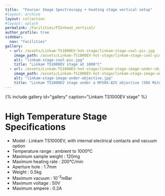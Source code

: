 ```yaml
---
title:  "Fourier Image Spectroscopy + heating stage vertical setup"
#layout: archive
layout: collection
#layout: splash
permalink: /Facilities/FIS+heat_vertical/
author_profile: true
sidebar:
  nav: "facilities"
gallery:
  - url: /assets/Linkam-TS1000EV-hot-stage/linkam-stage-cool-pic.jpg
    image_path: /assets/Linkam-TS1000EV-hot-stage/linkam-stage-cool-pic.jpg
    alt: "linkam-stage-cool-pic.jpg"
    title: "Linkam TS1000EV stage at 1000°C"
  - url: /assets/Linkam-TS1000EV-hot-stage/linkam-stage-image-under-objective.jpg
    image_path: /assets/Linkam-TS1000EV-hot-stage/linkam-stage-image-under-objective.jpg
    alt: "linkam-stage-image-under-objective.jpg"
    title: "Linkam TS1000EV stage under a MY50X-825 objective (50X Mitutoyo Plan Apochromat Objective, 480 - 1800 nm, 0.42 NA, 17.0 mm WD)"
---
```

{% include gallery id="gallery" caption="Linkam TS1000EV stage" %}

# High Temperature Stage Specifications

- Model : Linkam TS1000EV, with internal electrical contacts and vacuum option
- Temperature range : ambient to 1000ºC
- Maximum sample weight : 120mg
- Maximum heating rate : 200°C/min
- Aperture hole : 1.7mm
- Weight : 0.5kg
- Maximum vacuum : 10<sup>-3</sup>mBar
- Maximum voltage : 50V
- Maximum ampere : 0.2A

<!-- {% include gallery id="gallery" layout="" caption="Fourier Image Spectroscopy setup" %} -->
<!-- {% include gallery id="gallery" layout="" caption="This is a half gallery layout example." %} -->

<!--<figure style="width: 100%" class="align-left">
  <img src="{{ site.url }}{{ site.baseurl }}/assets/FIS/FIS-setup-visible.png">
</figure> 

<figure style="width: 50%" class="align-left">
  <img src="{{ site.url }}{{ site.baseurl }}/assets/FIS/FIS-setup-visible-top.jpg">
</figure> 
<figure style="width: 50%" class="align-left">
  <img src="{{ site.url }}{{ site.baseurl }}/assets/FIS/FIS-setup-IR-top.jpg">
</figure> 
<figure style="width: 50%" class="align-left">
  <img src="{{ site.url }}{{ site.baseurl }}/assets/FIS/FIS-setup-visible-bottom.jpg">
</figure> 
<figure style="width: 50%" class="align-left">
  <img src="{{ site.url }}{{ site.baseurl }}/assets/FIS/FIS-setup-IR-bottom.jpg">
</figure> -->

